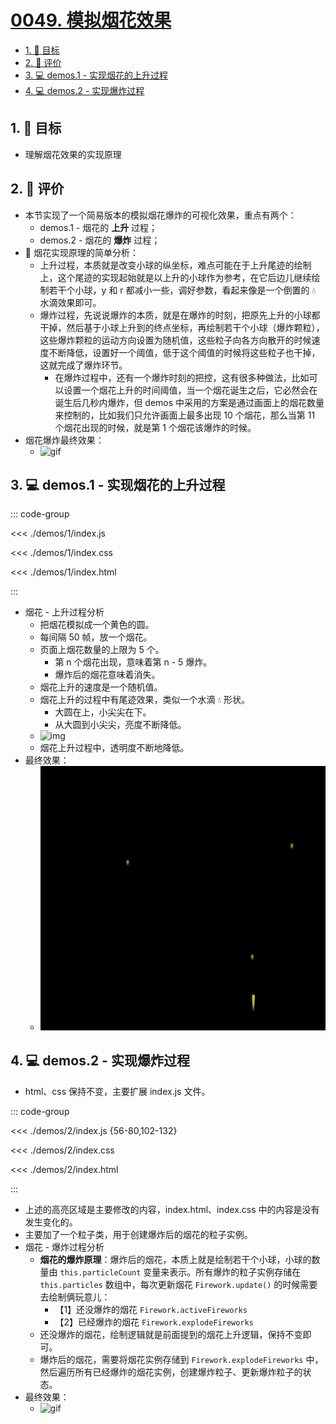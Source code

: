 # [0049. 模拟烟花效果](https://github.com/tnotesjs/TNotes.canvas/tree/main/notes/0049.%20%E6%A8%A1%E6%8B%9F%E7%83%9F%E8%8A%B1%E6%95%88%E6%9E%9C)

<!-- region:toc -->

- [1. 🎯 目标](#1--目标)
- [2. 🫧 评价](#2--评价)
- [3. 💻 demos.1 - 实现烟花的上升过程](#3--demos1---实现烟花的上升过程)
- [4. 💻 demos.2 - 实现爆炸过程](#4--demos2---实现爆炸过程)

<!-- endregion:toc -->

## 1. 🎯 目标

- 理解烟花效果的实现原理

## 2. 🫧 评价

- 本节实现了一个简易版本的模拟烟花爆炸的可视化效果，重点有两个：
  - demos.1 - 烟花的 **上升** 过程；
  - demos.2 - 烟花的 **爆炸** 过程；
- 🎇 烟花实现原理的简单分析：
  - 上升过程，本质就是改变小球的纵坐标，难点可能在于上升尾迹的绘制上，这个尾迹的实现起始就是以上升的小球作为参考，在它后边儿继续绘制若干个小球，y 和 r 都减小一些，调好参数，看起来像是一个倒置的 💧 水滴效果即可。
  - 爆炸过程，先说说爆炸的本质，就是在爆炸的时刻，把原先上升的小球都干掉，然后基于小球上升到的终点坐标，再绘制若干个小球（爆炸颗粒），这些爆炸颗粒的运动方向设置为随机值，这些粒子向各方向散开的时候速度不断降低，设置好一个阈值，低于这个阈值的时候将这些粒子也干掉，这就完成了爆炸环节。
    - 在爆炸过程中，还有一个爆炸时刻的把控，这有很多种做法，比如可以设置一个烟花上升的时间阈值，当一个烟花诞生之后，它必然会在诞生后几秒内爆炸，但 demos 中采用的方案是通过画面上的烟花数量来控制的，比如我们只允许画面上最多出现 10 个烟花，那么当第 11 个烟花出现的时候，就是第 1 个烟花该爆炸的时候。
- 烟花爆炸最终效果：
  - ![gif](./assets/0049-烟花爆炸过程.gif)

## 3. 💻 demos.1 - 实现烟花的上升过程

::: code-group

<<< ./demos/1/index.js

<<< ./demos/1/index.css

<<< ./demos/1/index.html

:::

- 烟花 - 上升过程分析
  - 把烟花模拟成一个黄色的圆。
  - 每间隔 50 帧，放一个烟花。
  - 页面上烟花数量的上限为 5 个。
    - 第 n 个烟花出现，意味着第 n - 5 爆炸。
    - 爆炸后的烟花意味着消失。
  - 烟花上升的速度是一个随机值。
  - 烟花上升的过程中有尾迹效果，类似一个水滴 💧 形状。
    - 大圆在上，小尖尖在下。
    - 从大圆到小尖尖，亮度不断降低。
  - ![img](https://cdn.jsdelivr.net/gh/Tdahuyou/imgs@main/2024-10-04-15-33-21.png)
  - 烟花上升过程中，透明度不断地降低。
- 最终效果：
  - ![gif](./assets/0049-烟花上升过程.gif)

## 4. 💻 demos.2 - 实现爆炸过程

- html、css 保持不变，主要扩展 index.js 文件。

::: code-group

<<< ./demos/2/index.js {56-80,102-132}

<<< ./demos/2/index.css

<<< ./demos/2/index.html

:::

- 上述的高亮区域是主要修改的内容，index.html、index.css 中的内容是没有发生变化的。
- 主要加了一个粒子类，用于创建爆炸后的烟花的粒子实例。
- 烟花 - 爆炸过程分析
  - **烟花的爆炸原理**：爆炸后的烟花，本质上就是绘制若干个小球，小球的数量由 `this.particleCount` 变量来表示。所有爆炸的粒子实例存储在 `this.particles` 数组中，每次更新烟花 `Firework.update()` 的时候需要去绘制俩玩意儿：
    - 【1】还没爆炸的烟花 `Firework.activeFireworks`
    - 【2】已经爆炸的烟花 `Firework.explodeFireworks`
  - 还没爆炸的烟花，绘制逻辑就是前面提到的烟花上升逻辑，保持不变即可。
  - 爆炸后的烟花，需要将烟花实例存储到 `Firework.explodeFireworks` 中，然后遍历所有已经爆炸的烟花实例，创建爆炸粒子、更新爆炸粒子的状态。
- 最终效果：
  - ![gif](./assets/0049-烟花爆炸过程.gif)
